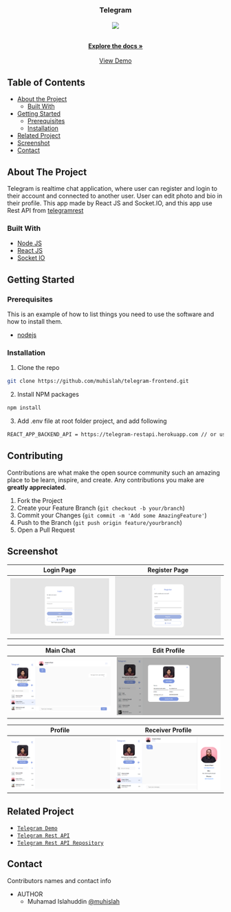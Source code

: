 <br />
<p align="center">

  <h3 align="center">Telegram</h3>
  <p align="center">
    <image align="center" width="200" src='./images/telegram.jpg' />
  </p>

  <p align="center">
    <br />
    <a href="https://github.com/muhislah/telegram-frontend.git"><strong>Explore the docs »</strong></a>
    <br />
    <br />
    <a href="https://telegram-xi.vercel.app/">View Demo</a>
  </p>
</p>



<!-- TABLE OF CONTENTS -->
## Table of Contents

* [About the Project](#about-the-project)
  * [Built With](#built-with)
* [Getting Started](#getting-started)
  * [Prerequisites](#prerequisites)
  * [Installation](#installation)
* [Related Project](#related-project)
* [Screenshot](#screenshot)
* [Contact](#contact)



<!-- ABOUT THE PROJECT -->
## About The Project


Telegram is realtime chat application, where user can register and login to their account and connected to another user. User can edit photo and bio in their profile. This app made by React JS and Socket.IO, and this app use Rest API from [telegramrest](https://telegram-restapi.herokuapp.com/)

### Built With

* [Node JS](https://nodejs.org/en/docs/)
* [React JS](https://reactjs.org/)
* [Socket IO](https://socket.io/docs/v4/)



<!-- GETTING STARTED -->
## Getting Started

### Prerequisites

This is an example of how to list things you need to use the software and how to install them.

* [nodejs](https://nodejs.org/en/download/)

### Installation

1. Clone the repo
```sh
git clone https://github.com/muhislah/telegram-frontend.git
```
2. Install NPM packages
```sh
npm install
```
3. Add .env file at root folder project, and add following
```sh
REACT_APP_BACKEND_API = https://telegram-restapi.herokuapp.com // or use your own

```

<!-- CONTRIBUTING -->
## Contributing

Contributions are what make the open source community such an amazing place to be learn, inspire, and create. Any contributions you make are **greatly appreciated**.

1. Fork the Project
2. Create your Feature Branch (`git checkout -b your/branch`)
3. Commit your Changes (`git commit -m 'Add some AmazingFeature'`)
4. Push to the Branch (`git push origin feature/yourbranch`)
5. Open a Pull Request

<!-- SCREENSHOT -->
## Screenshot
| Login Page | Register Page |
| ------------- | ------------- |
| ![login](/images/login.png?raw=true " ") | ![register](/images/register.png?raw=true " ") |

| Main Chat | Edit Profile |
| ------------- | ------------- |
| ![chat](/images/mainchatx.png?raw=true " ") | ![edit](/images/editprofilex.png?raw=true " ") |

| Profile | Receiver Profile |
| ------------- | ------------- |
| ![profile](/images/profilex.png?raw=true " ") | ![receiver](/images/profile2x.png?raw=true " ") |


<!-- RELATED PROJECT -->
## Related Project
* [`Telegram Demo`](https://telegram-xi.vercel.app/)
* [`Telegram Rest API`](https://telegram-restapi.herokuapp.com)
* [`Telegram Rest API Repository`](https://github.com/muhislah/telegram-backend.git)


<!-- CONTACT -->
## Contact

Contributors names and contact info

* AUTHOR
  * Muhamad Islahuddin [@muhislah](https://github.com/muhislah)
